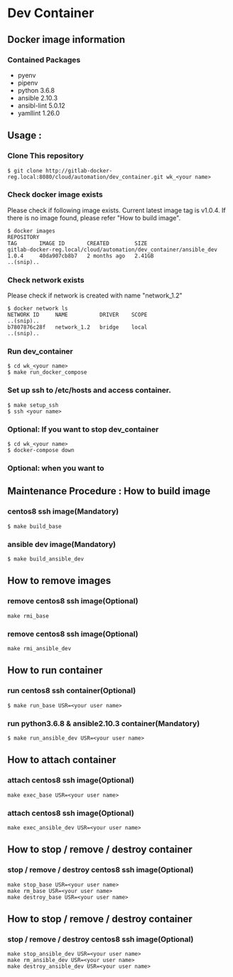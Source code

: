 # Dev Container
## Docker image information
### Contained Packages
- pyenv
- pipenv
- python 3.6.8
- ansible 2.10.3
- ansibl-lint 5.0.12
- yamllint 1.26.0

## Usage : 
### Clone This repository
```
$ git clone http://gitlab-docker-reg.local:8080/cloud/automation/dev_container.git wk_<your name>
```

### Check docker image exists
Please check if following image exists.
Current latest image tag is v1.0.4.
If there is no image found, please refer "How to build image".
```
$ docker images
REPOSITORY                                                           TAG       IMAGE ID       CREATED        SIZE
gitlab-docker-reg.local/cloud/automation/dev_container/ansible_dev   1.0.4     40da907cb8b7   2 months ago   2.41GB
..(snip)..
```

### Check network exists
Please check if network is created with name "network_1.2"
```
$ docker network ls
NETWORK ID     NAME          DRIVER    SCOPE
..(snip)..
b7807876c28f   network_1.2   bridge    local
..(snip)..
```

### Run dev_container
```
$ cd wk_<your name>
$ make run_docker_compose
```

### Set up ssh to /etc/hosts and access container.
```
$ make setup_ssh
$ ssh <your name>
```


### Optional: If you want to stop dev_container
```
$ cd wk_<your name>
$ docker-compose down
```


### Optional: when you want to 



## Maintenance Procedure : How to build image
### centos8 ssh image(Mandatory)
```
$ make build_base
```
### ansible dev image(Mandatory)
```
$ make build_ansible_dev
```
## How to remove images
### remove centos8 ssh image(Optional)
```
make rmi_base
```
### remove centos8 ssh image(Optional)
```
make rmi_ansible_dev
```

## How to run container
### run centos8 ssh container(Optional)
```
$ make run_base USR=<your user name>
```

### run python3.6.8 & ansible2.10.3 container(Mandatory)
```
$ make run_ansible_dev USR=<your user name>
```

## How to attach container
### attach centos8 ssh image(Optional)
```
make exec_base USR=<your user name>
```

### attach centos8 ssh image(Optional)
```
make exec_ansible_dev USR=<your user name>
```

## How to stop / remove / destroy container
### stop / remove / destroy centos8 ssh image(Optional)
```
make stop_base USR=<your user name>
make rm_base USR=<your user name>
make destroy_base USR=<your user name>
```

## How to stop / remove / destroy container
### stop / remove / destroy centos8 ssh image(Optional)
```
make stop_ansible_dev USR=<your user name>
make rm_ansible_dev USR=<your user name>
make destroy_ansible_dev USR=<your user name>
```
